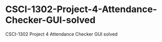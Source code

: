 # CSCI-1302-Project-4-Attendance-Checker-GUI-solved
CSCI-1302 Project 4 Attendance Checker GUI solved
